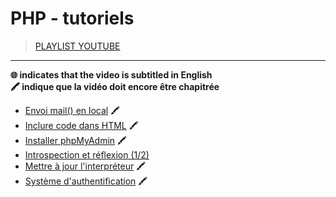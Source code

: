 # PHP - tutoriels

> [PLAYLIST YOUTUBE](https://www.youtube.com/playlist?list=PLrSOXFDHBtfEgg_cDMFLWj3hmdG9_2MR2)

---

**🌐 indicates that the video is subtitled in English**<br>
**🖍 indique que la vidéo doit encore être chapitrée**

+ [Envoi mail() en local](https://www.youtube.com/watch?v=Fywr8gIVdLY) 🖍
+ [Inclure code dans HTML](https://www.youtube.com/watch?v=n6nid7YgvxI) 🖍
+ [Installer phpMyAdmin](https://www.youtube.com/watch?v=S0mR_Gl7Rg4) 🖍
+ [Introspection et réflexion (1/2)](https://www.youtube.com/watch?v=DWLynPX8yiM)
+ [Mettre à jour l'interpréteur](https://www.youtube.com/watch?v=wPFqy_QvWjs) 🖍
+ [Système d'authentification](https://www.youtube.com/watch?v=u5HqEgBxtss) 🖍
